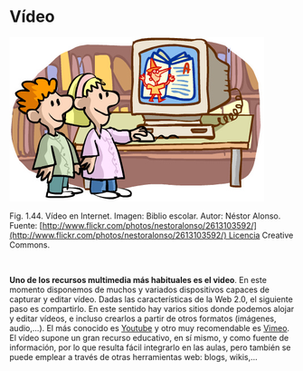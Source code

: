 
# Vídeo


![](img/2613103592_db0b56af1c.jpg)

Fig. 1.44. Vídeo en Internet. Imagen: Biblio escolar. Autor: Néstor Alonso. Fuente: [http://www.flickr.com/photos/nestoralonso/2613103592/](http://www.flickr.com/photos/nestoralonso/2613103592/) Licencia Creative Commons.

 

**Uno de los recursos multimedia más habituales es el video**. En este momento disponemos de muchos y variados dispositivos capaces de capturar y editar vídeo. Dadas las características de la Web 2.0, el siguiente paso es compartirlo. En este sentido hay varios sitios donde podemos alojar y editar vídeos, e incluso crearlos a partir de otros formatos (imágenes, audio,...). El más conocido es [Youtube](https://www.youtube.com/) y otro muy recomendable es [Vimeo](https://vimeo.com/). El vídeo supone un gran recurso educativo, en sí mismo, y como fuente de información, por lo que resulta fácil integrarlo en las aulas, pero también se puede emplear a través de otras herramientas web: blogs, wikis,...

